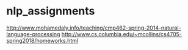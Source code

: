 # nlp_assignments
http://www.mohamedaly.info/teaching/cmp462-spring-2014-natural-language-processing
http://www.cs.columbia.edu/~mcollins/cs4705-spring2018/homeworks.html
